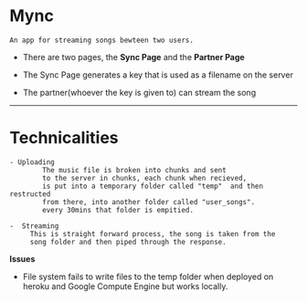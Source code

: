 # Mync
    An app for streaming songs bewteen two users.

- There are two pages, the **Sync Page** and the **Partner Page**

- The Sync Page generates a key that is used as a filename on the server

- The partner(whoever the key is given to) can stream the song

----------
# Technicalities 
    - Uploading
            The music file is broken into chunks and sent
            to the server in chunks, each chunk when recieved,
            is put into a temporary folder called "temp"  and then restructed 
            from there, into another folder called "user_songs".
            every 30mins that folder is empitied.

    -  Streaming
         This is straight forward process, the song is taken from the 
         song folder and then piped through the response.
        
**Issues**
-  File system fails to write files to the temp folder when deployed on heroku and Google Compute Engine but works locally.



